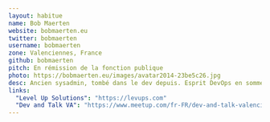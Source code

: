 ```yaml
---
layout: habitue
name: Bob Maerten
website: bobmaerten.eu
twitter: bobmaerten
username: bobmaerten
zone: Valenciennes, France
github: bobmaerten
pitch: En rémission de la fonction publique
photo: https://bobmaerten.eu/images/avatar2014-23be5c26.jpg
desc: Ancien sysadmin, tombé dans le dev depuis. Esprit DevOps en sommes.
links:
  "Level Up Solutions": "https://levups.com"
  "Dev and Talk VA": "https://www.meetup.com/fr-FR/dev-and-talk-valenciennes/"
---
```

